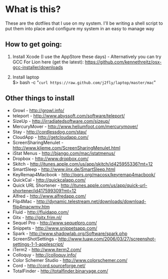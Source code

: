 # What is this?

These are the dotfiles that I use on my system. I'll be writing a shell script to put them into place and configure my system in an easy to manage way

## How to get going:
  1. Install Xcode (I use the AppStore these days)
    - Alternatively you can try GCC For Lion here (get the latest): https://github.com/kennethreitz/osx-gcc-installer/downloads

  1. Install laptop  
      $> bash -c "`curl https://raw.github.com/j2fly/laptop/master/mac`"

## Other things to install
  
  - Growl - http://growl.info/
  - teleport - http://www.abyssoft.com/software/teleport/
  - SizeUp - http://irradiatedsoftware.com/sizeup/
  - MercuryMover - http://www.heliumfoot.com/mercurymover/
  - Stay - http://cordlessdog.com/stay/
  - CloudApp - http://getcloudapp.com/
  - ScreenSharingMenulet - http://www.klieme.com/ScreenSharingMenulet.html
  - iStat Menus - http://bjango.com/mac/istatmenus/
  - Dropbox - http://www.dropbox.com/
  - Skitch - http://itunes.apple.com/us/app/skitch/id425955336?mt=12
  - SmartSleep - http://www.jinx.de/SmartSleep.html
  - KeyRemap4Macbook - http://pqrs.org/macosx/keyremap4macbook/
  - QuickCal - http://quickcalapp.com/
  - Quick URL Shortener - http://itunes.apple.com/us/app/quick-url-shortener/id417599309?mt=12
  - Alfred - http://www.alfredapp.com/
  - Flip4Mac - http://dynamic.telestream.net/downloads/download-flip4macwmv.htm
  - Fluid - http://fluidapp.com/
  - Gitx - http://gitx.frim.nl/
  - Sequel Pro - http://www.sequelpro.com/
  - Snippets - http://www.snippetsapp.com/
  - Spark - http://www.shadowlab.org/Software/spark.php
  - ScreenShotSettings - http://www.tuaw.com/2006/03/27/screenshot-settings-1-1-applescript/
  - iTerm2 - http://www.iterm2.com/
  - Colloquy - http://colloquy.info/
  - Color Schemer Studio - http://www.colorschemer.com/
  - Cord - http://cord.sourceforge.net/
  - TotalFinder - http://totalfinder.binaryage.com/



